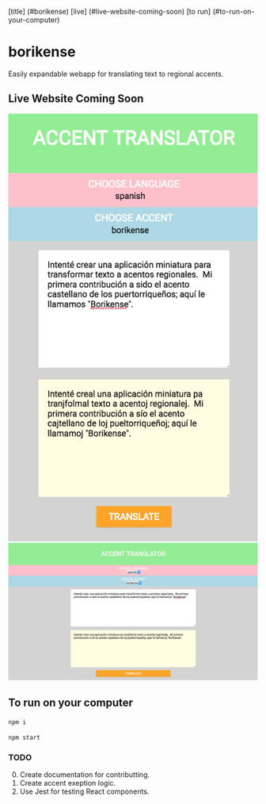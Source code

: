 [title] (#borikense)
[live] (#live-website-coming-soon)
[to run] (#to-run-on-your-computer)

# borikense
Easily expandable webapp for translating text to regional accents.


## Live Website Coming Soon

![alt text](assets/phone.png)
![alt text](assets/browser.png)


## To run on your computer
`npm i`

`npm start`

### TODO
0. Create documentation for contributting. 
1. Create accent exeption logic.
2. Use Jest for testing React components.